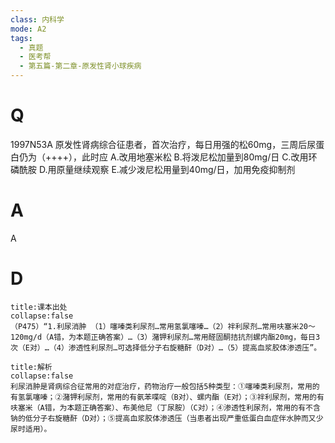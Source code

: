 ```yaml
---
class: 内科学
mode: A2
tags:
  - 真题
  - 医考帮
  - 第五篇-第二章-原发性肾小球疾病
---
```


# Q
1997N53A 原发性肾病综合征患者，首次治疗，每日用强的松60mg，三周后尿蛋白仍为（++++），此时应
A.改用地塞米松
B.将泼尼松加量到80mg/日
C.改用环磷酰胺
D.用原量继续观察
E.减少泼尼松用量到40mg/日，加用免疫抑制剂

# A
A
# D
```ad-note
title:课本出处
collapse:false
（P475）“1.利尿消肿 （1）噻嗪类利尿剂…常用氢氯噻嗪…（2）袢利尿剂…常用呋塞米20～120mg/d（A错，为本题正确答案）…（3）潴钾利尿剂…常用醛固酮拮抗剂螺内酯20mg，每日3次（E对）…（4）渗透性利尿剂…可选择低分子右旋糖酐（D对）…（5）提高血浆胶体渗透压”。
```

```ad-summary
title:解析
collapse:false
利尿消肿是肾病综合征常用的对症治疗，药物治疗一般包括5种类型：①噻嗪类利尿剂，常用的有氢氯噻嗪；②潴钾利尿剂，常用的有氨苯喋啶（B对）、螺内酯（E对）；③袢利尿剂，常用的有呋塞米（A错，为本题正确答案）、布美他尼（丁尿胺）（C对）；④渗透性利尿剂，常用的有不含钠的低分子右旋糖酐（D对）；⑤提高血浆胶体渗透压（当患者出现严重低蛋白血症伴水肿而又少尿时适用）。
```

